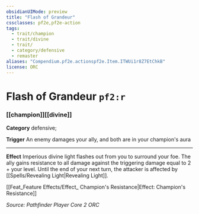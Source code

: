 ```yaml
---
obsidianUIMode: preview
title: "Flash of Grandeur"
cssclasses: pf2e,pf2e-action
tags:
  - trait/champion
  - trait/divine
  - trait/
  - category/defensive
  - remaster
aliases: "Compendium.pf2e.actionspf2e.Item.ITWUi1r8Z7EtChkB"
license: ORC
---
```

# Flash of Grandeur `pf2:r`

### [[champion]][[divine]]

**Category** defensive; 




**Trigger** An enemy damages your ally, and both are in your champion's aura

* * *

**Effect** Imperious divine light flashes out from you to surround your foe. The ally gains resistance to all damage against the triggering damage equal to 2 + your level. Until the end of your next turn, the attacker is affected by [[Spells/Revealing Light|Revealing Light]].

[[Feat_Feature Effects/Effect_ Champion's Resistance|Effect: Champion's Resistance]]

*Source: Pathfinder Player Core 2*
*ORC*